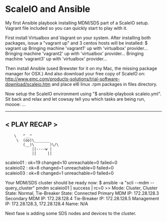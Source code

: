 # ScaleIO and Ansible
My first Ansible playbook installing MDM/SDS part of a ScaleIO setup.
Vagrant file included so you can quickly start to play with it.

First install Virtualbox and Vagrant on your system.
After installing both packages, issue a "vagrant up" and 3 centos hosts will be installed:
$ vagrant up
Bringing machine 'vagrant1' up with 'virtualbox' provider...
Bringing machine 'vagrant2' up with 'virtualbox' provider...
Bringing machine 'vagrant3' up with 'virtualbox' provider...

Then install Ansible (used Brewster for it on my Mac, the missing package manager for OSX.)
And also download your free copy of ScaleIO on: http://www.emc.com/products-solutions/trial-software-download/scaleio.htm and place el6 linux .rpm packages in files directory.

Now setup the ScaleIO environment using "$ ansible-playbook scaleio.yml".
Sit back and relax and let cowsay tell you which tasks are being run, moooe:
...
____________ 
< PLAY RECAP >
 ------------ 
        \   ^__^
         \  (oo)\_______
            (__)\       )\/\
                ||----w |
                ||     ||


scaleio01                  : ok=19   changed=10   unreachable=0    failed=0   
scaleio02                  : ok=8    changed=1    unreachable=0    failed=0   
scaleio03                  : ok=8    changed=1    unreachable=0    failed=0 

Your MDM/SDS cluster should be ready now:
$ ansible -a "scli --mdm --query_cluster" pmdm
scaleio01 | success | rc=0 >>
 Mode: Cluster, Cluster State: Normal, Tie-Breaker State: Connected
 Primary MDM IP: 172.28.128.3
 Secondary MDM IP: 172.28.128.4
 Tie-Breaker IP: 172.28.128.5
 Management IP: 172.28.128.3, 172.28.128.4
 Name: N/A
 
 Next fase is adding some SDS nodes and devices to the cluster.






